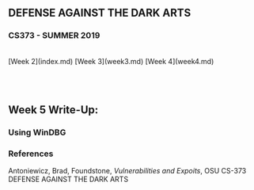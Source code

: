 ## DEFENSE AGAINST THE DARK ARTS
### CS373 - SUMMER 2019
<br>
[Week 2](index.md)  [Week 3](week3.md)  [Week 4](week4.md)

<br><br>
## Week 5 Write-Up:  

### Using WinDBG




### References
Antoniewicz, Brad, Foundstone, *Vulnerabilities and Expoits*, OSU CS-373 DEFENSE AGAINST THE DARK ARTS
